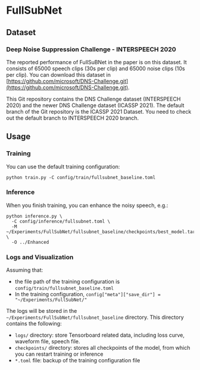 # FullSubNet

## Dataset

### Deep Noise Suppression Challenge - INTERSPEECH 2020

The reported performance of FullSuBNet in the paper is on this dataset. It consists of 65000 speech clips (30s per clip) and 65000 noise clips (10s
per clip). You can download this dataset in [https://github.com/microsoft/DNS-Challenge.git](https://github.com/microsoft/DNS-Challenge.git).

This Git repository contains the DNS Challenge dataset (INTERSPEECH 2020) and the newer DNS Challenge dataset (ICASSP 2021). The default branch of the
Git repository is the ICASSP 2021 Dataset. You need to check out the default branch to INTERSPEECH 2020 branch.

## Usage

### Training

You can use the default training configuration:

```shell
python train.py -C config/train/fullsubnet_baseline.toml
```

### Inference

When you finish training, you can enhance the noisy speech, e.g.:

```shell
python inference.py \
  -C config/inference/fullsubnet.toml \
  -M ~/Experiments/FullSubNet/fullsubnet_baseline/checkpoints/best_model.tar \
  -O ../Enhanced
```

### Logs and Visualization

Assuming that:

- the file path of the training configuration is `config/train/fullsubnet_baseline.toml`
- In the training configuration, `config["meta"]["save_dir"] = "~/Experiments/FullSubNet/"`

The logs will be stored in the `~/Experiments/FullSubNet/fullsubnet_baseline` directory. This directory contains the following:

- `logs/` directory: store Tensorboard related data, including loss curve, waveform file, speech file.
- `checkpoints/` directory: stores all checkpoints of the model, from which you can restart training or inference
- `*.toml` file: backup of the training configuration file
